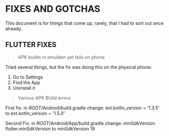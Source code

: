 # FIXES AND GOTCHAS

This document is for things that come up, rarely, that I had to sort out once already.  

## FLUTTER FIXES

> APK builds in emulator yet fails on phone  

Tried several things, but the fix was doing this on     the physical phone:  
1. Go to Settings  
2. Find the App  
3. Uninstall it  

> Various APK BUild errors   

First fix:
in _ROOT_/Android/build.gradle change:
ext.kotlin_version = '1.3.5'	
to
ext.kotlin_version = '1.5.0'

Second Fix:
in _ROOT_/Android/App/build.gradle change:
minSdkVersion flutter.minSdkVersion	
to
minSdkVersion 19

